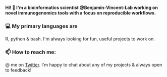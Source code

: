 #### Hi! 👋 I'm a bioinformatics scientist @Benjamin-Vincent-Lab working on novel immunogenomics tools with a focus on reproducible workflows. 

### :computer: My primary languages are 
R, python & bash. I'm always looking for fun, useful projects to work on. 

### 📫 How to reach me:
@ me on [Twitter](https://twitter.com/sapo83). I'm happy to chat about any of my projects & always open to feedback!

<!--
**sapo83/sapo83** is a ✨ _special_ ✨ repository because its `README.md` (this file) appears on your GitHub profile.

Here are some ideas to get you started:

- 🔭 I’m currently working on ...
- 🌱 I’m currently learning ...
- 👯 I’m looking to collaborate on ...
- 🤔 I’m looking for help with ...
- 💬 Ask me about ...
- 📫 How to reach me: ...
- 😄 Pronouns: ...
- ⚡ Fun fact: ...
-->
